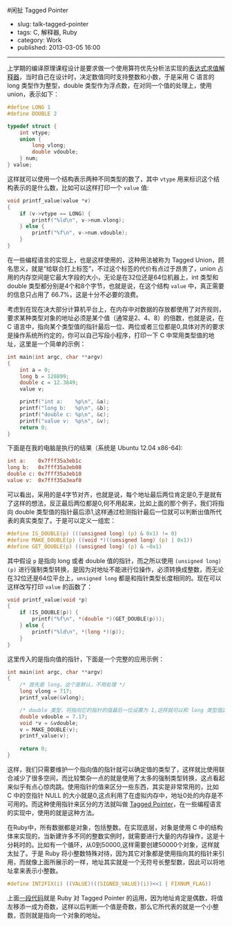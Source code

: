 #闲扯 Tagged Pointer 

- slug: talk-tagged-pointer
- tags: C, 解释器, Ruby
- category: Work
- published: 2013-03-05 16:00

-------------------------

上学期的编译原理课程设计是要求做一个使用算符优先分析法实现的[表达式求值解释器][1]，当时自己在设计时，决定数值同时支持整数和小数，于是采用 C 语言的 long 类型作为整型，double 类型作为浮点数，在对同一个值的处理上，使用 union，表示如下：

```c
#define LONG 1
#define DOUBLE 2

typedef struct {
    int vtype;
    union {
        long vlong;
        double vdouble;
    } num;   
} value;
```

这样就可以使用一个结构表示两种不同类型的数了，其中 `vtype` 用来标识这个结构表示的是什么数，比如可以这样打印一个 `value` 值:

```c
void printf_value(value *v)
{
    if (v->vtype == LONG) {
        printf("%ld\n", v->num.vlong);
    } else {
        printf("%f\n", v->num.vdouble);
    }
}
```
在一些编程语言的实现上，也是这样使用的，这种用法被称为  Tagged Union，顾名思义，就是“给联合打上标签”，不过这个标签的代价有点过于昂贵了，union 占用的内存空间是它最大字段的大小，无论是在32位还是64位机器上，int 类型和 double 类型都分别是4个和8个字节，也就是说，在这个结构 `value` 中，真正需要的信息只占用了 66.7%，这是十分不必要的浪费。

考虑到在现在决大部分计算机平台上，在内存中对数据的存放都使用了对齐规则，要求某种类型对象的地址必须是某个值（通常是2、4、8）的倍数，也就是说，在 C 语言中，指向某个类型值的指针最后一位、两位或者三位都是0,具体对齐的要求是操作系统所约定的，你可以自己写段小程序，打印一下 C 中常用类型值的地址，这里是一个简单的示例：

```c
int main(int argc, char **argv)
{
    int a = 0;
    long b = 128899;
    double c = 12.3849;
    value v;

    printf("int a:    %p\n", &a);
    printf("long b:   %p\n", &b);
    printf("double c: %p\n", &c);
    printf("value v:  %p\n", &v);
    return 0;
}
```
下面是在我的电脑是执行的结果（系统是 Ubuntu 12.04 x86-64):

```ini
int a:    0x7fff35a3eb1c
long b:   0x7fff35a3eb08
double c: 0x7fff35a3eb10
value v:  0x7fff35a3eaf0
```
可以看出，采用的是4字节对齐，也就是说，每个地址最后两位肯定是0,于是就有了这样的想法，反正最后两位都是0,何不用起来，比如上面的那个例子，我们将指向 double 类型值的指针最后添1,这样通过检测指针最后一位就可以判断出值所代表的真实类型了。于是可以定义一组宏：

```c
#define IS_DOUBLE(p) (((unsigned long) (p) & 0x1) != 0)
#define MAKE_DOUBLE(p) ((void *)((unsigned long) (p) | 0x1))
#define GET_DOUBLE(p) ((unsigned long) (p) & ~0x1)
```
其中假设 `p` 是指向 long 或者 double 值的指针，而之所以使用 `(unsigned long) (p)` 进行强制类型转换，是因为对地址不能进行位操作，必须转换成整数，而无论在32位还是64位平台上，`unsigned long` 都是和指针类型长度相同的。现在可以这样改写打印 `value` 的函数了：

```c
void printf_value(void *p)
{
    if (IS_DOUBLE(p)) {
        printf("%f\n", *(double *)(GET_DOUBLE(p)));
    } else {
        printf("%ld\n", *(long *)(p));
    }
}
```
这里传入的是指向值的指针，下面是一个完整的应用示例：

```c
int main(int argc, char **argv)
{
    /* 首先是 long，这个是默认，不用处理 */
    long vlong = 717;
    printf_value(&vlong);

    /* double 类型，将指向它的指针的值最后一位设置为 1,这样就可以和 long 类型值区分 */
    double vdouble = 7.17;
    void *v = &vdouble;
    v = MAKE_DOUBLE(v);
    printf_value(v);
    
    return 0;
}
```
这样，我们只需要维护一个指向值的指针就可以确定值的类型了，这样就比使用联合减少了很多空间，而比较繁杂一点的就是使用了太多的强制类型转换，这点看起来似乎有点心惊肉跳。使用指针的值来区分一些东西，其实是非常常用的，比如 C 中的空指针 NULL 的大小就是0,这点利用了在虚拟内存中，地址0处的内存是不可用的。而这种使用指针来区分的方法就叫做 [Tagged Pointer][2]，在一些编程语言的实现中，使用的就是这种方法。

在Ruby中，所有数据都是对象，包括整数。在实现底层，对象是使用 C 中的结构体来实现的，当新建许多不同的整数实例时，就需要进行大量的内存操作，这是十分耗时的。比如有一个循环，从0到50000,这样需要创建50000个对象，这样就太扯了。于是 Ruby 将小整数特殊对待，因为其它对象都是使用指向其的指针来引用，而就像上面所展示的一样，地址其实就是一个无符号长整型数，因此可以将地址拿来表示小整数。

```c
#define INT2FIX(i) ((VALUE)(((SIGNED_VALUE)(i))<<1 | FIXNUM_FLAG))
```
上面[一段代码][3]就是 Ruby 对 Tagged Pointer 的运用，因为地址肯定是偶数，将值左移添一成为奇数，这样以后判断一个值是奇数，那么它所代表的就是一个小整数，否则就是指向一个对象的地址。

[1]:https://github.com/SerhoLiu/gakio
[2]:http://en.wikipedia.org/wiki/Tagged_pointer
[3]:https://github.com/ruby/ruby/blob/trunk/include/ruby/ruby.h#L241
